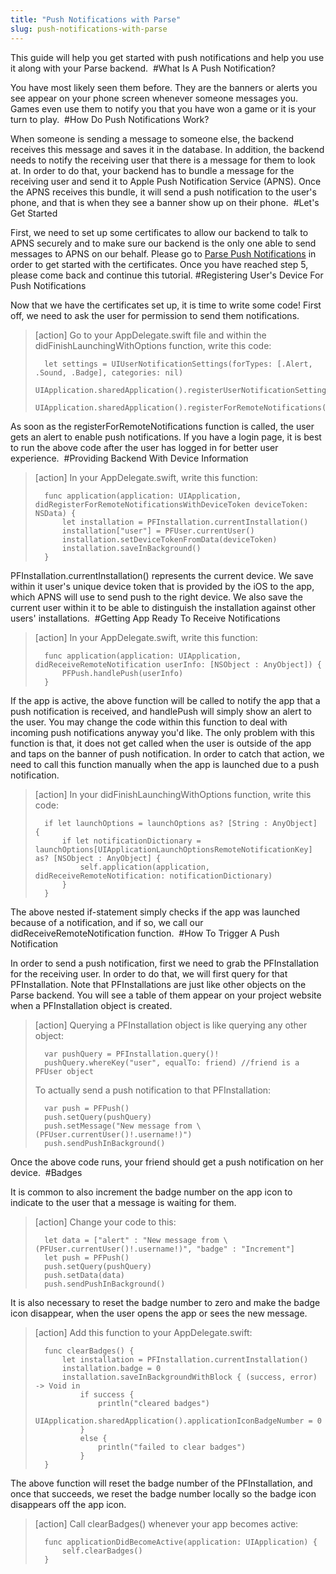 ```yaml
---
title: "Push Notifications with Parse"
slug: push-notifications-with-parse
---
```


This guide will help you get started with push notifications and help you use it along with your Parse backend.
​
#What Is A Push Notification?

You have most likely seen them before. They are the banners or alerts you see appear on your phone screen whenever someone messages you. Games even use them to notify you that you have won a game or it is your turn to play.
​
#How Do Push Notifications Work?

When someone is sending a message to someone else, the backend receives this message and saves it in the database. In addition, the backend needs to notify the receiving user that there is a message for them to look at. In order to do that, your backend has to bundle a message for the receiving user and send it to Apple Push Notification Service (APNS). Once the APNS receives this bundle, it will send a push notification to the user's phone, and that is when they see a banner show up on their phone.
​
#Let's Get Started

First, we need to set up some certificates to allow our backend to talk to APNS securely and to make sure our backend is the only one able to send messages to APNS on our behalf. Please go to [Parse Push Notifications](https://parse.com/tutorials/ios-push-notifications) in order to get started with the certificates. Once you have reached step 5, please come back and continue this tutorial.
​
#Registering User's Device For Push Notifications

Now that we have the certificates set up, it is time to write some code! First off, we need to ask the user for permission to send them notifications.
​
> [action]
> Go to your AppDelegate.swift file and within the didFinishLaunchingWithOptions function, write this code:
>
>		let settings = UIUserNotificationSettings(forTypes: [.Alert, .Sound, .Badge], categories: nil)
>       UIApplication.sharedApplication().registerUserNotificationSettings(settings)
>       UIApplication.sharedApplication().registerForRemoteNotifications()

As soon as the registerForRemoteNotifications function is called, the user gets an alert to enable push notifications. If you have a login page, it is best to run the above code after the user has logged in for better user experience.
​
#Providing Backend With Device Information
​
> [action]
> In your AppDelegate.swift, write this function:
>
>       func application(application: UIApplication, didRegisterForRemoteNotificationsWithDeviceToken deviceToken: NSData) {
>           let installation = PFInstallation.currentInstallation()
>           installation["user"] = PFUser.currentUser()
>           installation.setDeviceTokenFromData(deviceToken)
>           installation.saveInBackground()
>       }

PFInstallation.currentInstallation() represents the current device. We save within it user's unique device token that is provided by the iOS to the app, which APNS will use to send push to the right device. We also save the current user within it to be able to distinguish the installation against other users' installations.
​
#Getting App Ready To Receive Notifications
​
> [action]
> In your AppDelegate.swift, write this function:
>
>       func application(application: UIApplication, didReceiveRemoteNotification userInfo: [NSObject : AnyObject]) {
>           PFPush.handlePush(userInfo)
>       }

If the app is active, the above function will be called to notify the app that a push notification is received, and handlePush will simply show an alert to the user. You may change the code within this function to deal with incoming push notifications anyway you'd like. The only problem with this function is that, it does not get called when the user is outside of the app and taps on the banner of push notification. In order to catch that action, we need to call this function manually when the app is launched due to a push notification.
​
> [action]
> In your didFinishLaunchingWithOptions function, write this code:
>
>		if let launchOptions = launchOptions as? [String : AnyObject] {
>          	if let notificationDictionary = launchOptions[UIApplicationLaunchOptionsRemoteNotificationKey] as? [NSObject : AnyObject] {
> 				self.application(application, didReceiveRemoteNotification: notificationDictionary)
>           }
>       }

The above nested if-statement simply checks if the app was launched because of a notification, and if so, we call our didReceiveRemoteNotification function.
​
#How To Trigger A Push Notification

In order to send a push notification, first we need to grab the PFInstallation for the receiving user. In order to do that, we will first query for that PFInstallation. Note that PFInstallations are just like other objects on the Parse backend. You will see a table of them appear on your project website when a PFInstallation object is created.
​
> [action]
> Querying a PFInstallation object is like querying any other object:
>
>       var pushQuery = PFInstallation.query()!
>       pushQuery.whereKey("user", equalTo: friend) //friend is a PFUser object
>
> To actually send a push notification to that PFInstallation:
>
>       var push = PFPush()
>       push.setQuery(pushQuery)
>       push.setMessage("New message from \(PFUser.currentUser()!.username!)")
>       push.sendPushInBackground()

Once the above code runs, your friend should get a push notification on her device.
​
#Badges

It is common to also increment the badge number on the app icon to indicate to the user that a message is waiting for them.
​
> [action]
> Change your code to this:
>
>       let data = ["alert" : "New message from \(PFUser.currentUser()!.username!)", "badge" : "Increment"]
>       let push = PFPush()
>       push.setQuery(pushQuery)
>       push.setData(data)
>       push.sendPushInBackground()

It is also necessary to reset the badge number to zero and make the badge icon disappear, when the user opens the app or sees the new message.
​
> [action]
> Add this function to your AppDelegate.swift:
>
> 		func clearBadges() {
>        	let installation = PFInstallation.currentInstallation()
>	        installation.badge = 0
>	        installation.saveInBackgroundWithBlock { (success, error) -> Void in
>	            if success {
>	                println("cleared badges")
>	                UIApplication.sharedApplication().applicationIconBadgeNumber = 0
>	            }
>	            else {
>	                println("failed to clear badges")
>	            }
>		}


The above function will reset the badge number of the PFInstallation, and once that succeeds, we reset the badge number locally so the badge icon disappears off the app icon.
​
> [action]
> Call clearBadges() whenever your app becomes active:
>
>		func applicationDidBecomeActive(application: UIApplication) {
>        	self.clearBadges()
>		}
